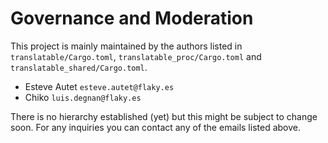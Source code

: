 # Governance and Moderation

This project is mainly maintained by the authors listed in
`translatable/Cargo.toml`, `translatable_proc/Cargo.toml` and
`translatable_shared/Cargo.toml`.

- Esteve Autet `esteve.autet@flaky.es`
- Chiko `luis.degnan@flaky.es`

There is no hierarchy established (yet) but this might be subject to change soon. For any inquiries you can
contact any of the emails listed above.
